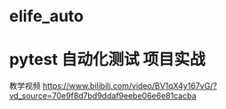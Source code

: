 # elife_auto
# pytest 自动化测试 项目实战
教学视频
https://www.bilibili.com/video/BV1qX4y167vG/?vd_source=70e9f8d7bd9ddaf9eebe06e6e81cacba
